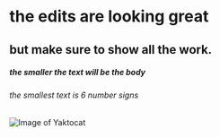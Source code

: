 # the edits are looking great 
## but make sure to show all the work.
##### the smaller the text will be the body
###### the smallest text is 6 number signs 

![Image of Yaktocat](https://octodex.github.com/images/yaktocat.png)
